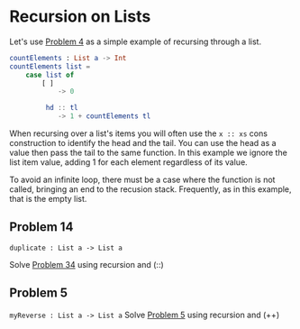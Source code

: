 # Recursion on Lists

Let's use [Problem 4](/../p/p04.md) as a simple example of recursing  through a list. 

```elm
countElements : List a -> Int
countElements list =
    case list of
        [ ] 
            -> 0

         hd :: tl 
            -> 1 + countElements tl
```
When recursing over a list's items you will often use the ```x :: xs``` cons construction to identify the head and the tail. You can use the head as a value then pass the tail to the same function. In this example we ignore the list item value, adding 1 for each element regardless of its value. 

To avoid an infinite loop, there must be a case where the function is not called, bringing an end to the recusion stack. Frequently, as in this example, that is the empty list.


## Problem 14

`duplicate : List a -> List a`

Solve [Problem 34](../p/p34.md "Problem 4") using recursion and \(::\)

## Problem 5

`myReverse : List a -> List a`
Solve [Problem 5](../p/p05.md "Problem 4") using recursion and \(++\)

## 

